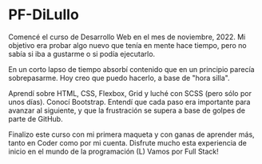 # PF-DiLullo

Comencé el curso de Desarrollo Web en el mes de noviembre, 2022. Mi objetivo era probar algo nuevo que tenía en mente hace tiempo, pero no sabía si iba a gustarme o si podía ejecutarlo.

En un corto lapso de tiempo absorbí contenido que en un principio parecía sobrepasarme. Hoy creo que puedo hacerlo, a base de "hora silla".

Aprendí sobre HTML, CSS, Flexbox, Grid y luché con SCSS (pero sólo por unos días). Conocí Bootstrap. Entendí que cada paso era importante para avanzar al siguiente, y que la frustración se supera a base de golpes de parte de GitHub.

Finalizo este curso con mi primera maqueta y con ganas de aprender más, tanto en Coder como por mi cuenta. Disfrute mucho esta experiencia de inicio en el mundo de la programación (L) Vamos por Full Stack!

